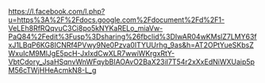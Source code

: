 https://l.facebook.com/l.php?u=https%3A%2F%2Fdocs.google.com%2Fdocument%2Fd%2F1-VeLEh8RfRQqvuC3Ci8po5kNYKaRELo_miaVw-PaQ84%2Fedit%3Fusp%3Dsharing%26fbclid%3DIwAR04wKMslZ7LMY63fxJ1LBqP6KG8ICNRf4PVwy9Ne0Pzva0ITYUUrhg_9as&h=AT2OPtYueSKbsZWxuIcM9MlJgE5pcH-JxIxdCwXLR7wwiWKrgxRtY-VbtCdory_JsaHSqnvWnWFqybBIAOAvO2BaX23iI7T54r2xXxEdNiWXUaip5pM56cTWjHHeAcmkN8-L_g
